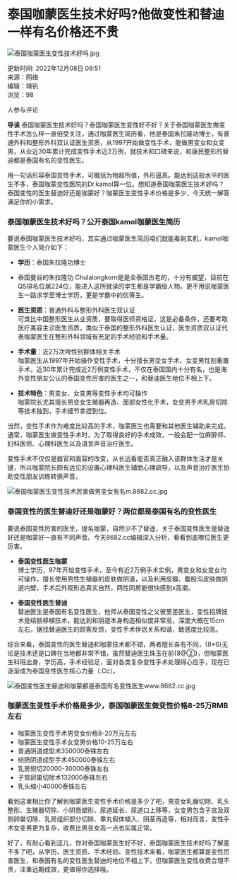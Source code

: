 # 泰国咖蒙医生技术好吗?他做变性和替迪一样有名价格还不贵

![泰国咖蒙医生变性技术好吗.jpg](https://img.8682.cc/uploadfile/2022/1206/20221206338792.jpg)

更新时间: 2022年12月08日 08:51  
来源：网络  
编辑：靖钒  
浏览：98  

人参与评论

**导读** 泰国咖蒙医生技术好吗？泰国咖蒙医生变性好不好？关于泰国咖蒙医生做变性手术怎么样一直倍受关注，通过咖蒙医生简历看，他是泰国朱拉隆功博士，有普通外科和整形外科双认证医生资质，从1997开始做变性手术，能做男变女和女变男，从业近30年累计完成变性手术近2万例，就技术和口碑来说，和康民整形的替迪都是泰国有名的变性医生。

用一句话形容泰国变性手术，可概括为物超所值，外形逼真。能达到这般水平的医生不多，泰国咖蒙变性医院的Dr.kamol算一位。想知道泰国咖蒙医生技术好吗？泰国变性的医生替迪好还是咖蒙好？咖蒙医生变性手术价格是多少，今天统一解答满足你的小需求。

### 泰国咖蒙医生技术好吗？公开泰国kamol咖蒙医生简历

要说泰国咖蒙医生技术好吗，其实通过咖蒙医生简历咱们就能看到玄机，kamol咖蒙医生个人简介如下：

- **学历**：泰国朱拉隆功博士  
- 泰国曼谷的朱拉隆功 Chulalongkorn是是全泰国古老的，十分有威望，目前在QS排名位居224位，能进入这所就读的学生都是学霸级人物，更不用说咖蒙医生一路求学至博士学历，更是学霸中的优等生。

- **医生资质**：普通外科与整形外科医生双认证  
可类比中国整形医生从业资质，要取得医师资格证，这是必备条件，还要考取医疗美容主诊医生资质，类似于泰国的整形外科医生认证，医生资质双认证代表咖蒙医生在整形外科领域有充足的手术经验和手术量。

- **手术量**：近2万次垮性别群体相关手术  
咖蒙医生从1997年开始操作变性手术，十分擅长男变女手术、女变男性别重置手术，近30年累计完成近2万例变性手术，不仅在泰国国内十分有名，也是海外变性朋友公认的泰国变性厉害的医生之一，和替迪医生地位不相上下。

- **技术特色**：男变女、女变男等变性手术均可操作  
咖蒙院长尤其擅长男变女生殖器再造、面部女性化手术，女变男手术乳房切除等技术独到，手术细节拿捏到位。

当然，变性手术作为难度比较高的手术，咖蒙医生也需要和其他医生辅助来完成。通常，咖蒙医生做变性手术时，为了取得良好的手术成效，一般会配一位麻醉师、妇科医师、心理科医生以及语言声音治疗医生。

变性手术不仅仅是器官和面容的改变，从长远看能否真正融入该群体生活才是关键，所以咖蒙院长颇有远见的设置心理科医生辅助心理疏导，以及声音治疗医生协助变性朋友训练转换声音。

![泰国咖蒙医生变性技术厉害做男变女有名m.8682.cc.jpg](https://img.8682.cc/uploadfile/2022/1206/20221206842821.jpg)

### 泰国变性的医生替迪好还是咖蒙好？两位都是泰国有名的变性医生

要说泰国变性厉害的医生，提名咖蒙，自然少不了替迪，关于泰国变性医生是替迪好还是咖蒙好一直有不同声音。今天8682.cc编辑深入分析，看看到底哪位医生更厉害。

- **泰国变性医生咖蒙**  
博士学历，97年开始变性手术，至今有近2万例手术实例，男变女和女变女均可操作，擅长使用男性生殖器的皮肤做阴道，以及利用皮瓣、腹股沟皮肤做阴道内壁，手术后外观形态真实自然，两性同房能很快感到x高潮。

- **泰国变性医生替迪**  
替迪医生是泰国有名变性医生，他师从泰国变性之父彼里差医生，变性招牌技术是结肠移植技术，能达到和阴道本身构造相似度非常高，深度大概在15cm左右，据找替迪医生的顾客反馈，变性手术伴侣关系和谐，敏感度比较高。

综合来看，泰国变性的医生替迪和咖蒙技术都不错，两者擅长各有不同，{8*6}无论是技术还是口碑在当地都非常不错，虽然替迪医生珠玉在前{8@②}，但咖蒙医生科班出身，学历高，手术经验足，面对各类复杂变性手术处理得心应手，现在已逐渐成为泰国变性医生核心力量（.Cc）。

![泰国变性医生替迪和咖蒙都是泰国有名变性医生www.8682.cc.jpg](https://img.8682.cc/uploadfile/2022/1206/20221206412895.jpg)

### 咖蒙医生变性手术价格是多少，泰国咖蒙医生做变性价格8-25万RMB左右

- 咖蒙医生变性手术男变女价格8-20万元左右  
- 咖蒙医生变性手术女变男价格10-25万左右  
- 普通阴道成型术350000泰铢左右  
- 结肠阴道成型手术450000泰铢左右  
- 乳房侧切20000-30000泰铢左右  
- 子宫卵巢切除术132000泰铢左右  
- 乳头缩小40000泰铢左右  

看到这里相比你了解到咖蒙医生变性手术价格是多少了吧，男变女乳腺切除、乳头整形、生殖器切除、小阴唇塑形、尿道延长、尿道口上移等，女变男包含子宫及双侧卵巢切除、乳房组织部分切除、睾丸假体植入、阴茎再造等，相对而言，变性手术女变男更为复杂，收费比男变女高一点也实属正常。

好了，有耐心看到这儿，你对泰国咖蒙医生好不好，泰国咖蒙医生技术好吗了解差不多了吧，从学历、医生资质、手术经验、变性技术来看，咖蒙医生都算是变性厉害医生，和泰国有名的变性医生替迪的地位不相上下，但咖蒙医生变性收费合理不贵，注重远期成效，更值得你选择哦。